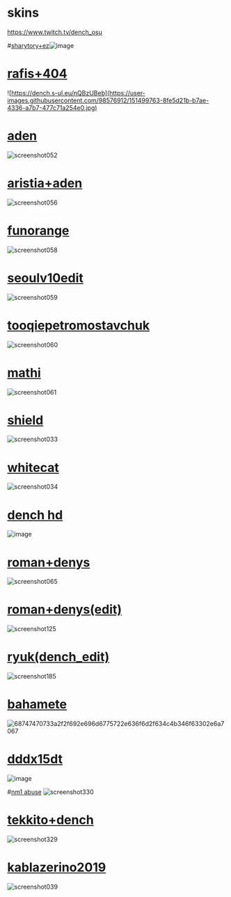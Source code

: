 # skins
https://www.twitch.tv/dench_osu

#[sharytory+ez](https://cdn.discordapp.com/attachments/754682746835697684/1184515539947749484/Azrulk_Mapping.osk?ex=658c410f&is=6579cc0f&hm=257e3202f158c1f4e468888746b0f8743f9fbd3ad2c6a169e31e655f8db4c871&)![image](https://github.com/denchosu/skins/assets/98576912/3db66fd3-3352-4351-81e0-a93852950e95)

# [rafis+404](https://dench.s-ul.eu/nQBzUBeb)
![https://dench.s-ul.eu/nQBzUBeb](https://user-images.githubusercontent.com/98576912/151499763-8fe5d21b-b7ae-4336-a7b7-477c71a254e0.jpg)

# [aden](https://dench.s-ul.eu/fn3dMYs0)
![screenshot052](https://user-images.githubusercontent.com/98576912/151501522-805efafd-b6b4-45bb-ad51-7042b0a794ee.jpg)

# [aristia+aden](https://dench.s-ul.eu/V4i6Xhp8)
![screenshot056](https://user-images.githubusercontent.com/98576912/151501658-eec43479-8f0c-45e9-8a78-d9995cd87ac3.jpg)

# [funorange](https://dench.s-ul.eu/nbwyUzWv)
![screenshot058](https://user-images.githubusercontent.com/98576912/151501761-aca5983a-aa7d-4171-ac65-75fa524d62ba.jpg)

# [seoulv10edit](https://dench.s-ul.eu/8SkDsA5J)
![screenshot059](https://user-images.githubusercontent.com/98576912/151674388-f5f779f4-6785-43cd-be38-d6ab803f8439.jpg)

# [tooqiepetromostavchuk](https://tqe.s-ul.eu/uF9OBHtT)
![screenshot060](https://cdn.discordapp.com/attachments/1053756488629370952/1076041947006894130/screenshot032.jpg)

# [mathi](https://skins.osuck.net/index.php?newsid=100)
![screenshot061](https://i.imgur.com/FoIXXPL.png)

# [shield](https://dench.s-ul.eu/s9DykmtX)
![screenshot033](https://user-images.githubusercontent.com/98576912/219578636-fac682bd-482a-4274-a937-f9cc8845561b.jpg)

# [whitecat](https://www.mediafire.com/file/yi882uubrssjf75/-_%25E3%2580%258ACK%25E3%2580%258B_WhiteCat_2.0_%257E_old-lite.osk/file)
![screenshot034](https://user-images.githubusercontent.com/98576912/219579956-95de79e9-8099-4ea9-a43d-c3e566b98d11.jpg)

# [dench hd](https://dench.s-ul.eu/deoKVHn1)
![image](https://user-images.githubusercontent.com/98576912/221373120-1639a4c6-8f09-4ba0-97d2-b3daaf7f94ce.png)

# [roman+denys](https://dench.s-ul.eu/SVUUAZqg)
![screenshot065](https://user-images.githubusercontent.com/98576912/226168868-6120497a-0dcd-4a21-9d1d-9a28c60430a9.jpg)

# [roman+denys(edit)](https://dench.s-ul.eu/OUx4phuW)
![screenshot125](https://user-images.githubusercontent.com/98576912/230353447-2975d0ad-4424-4ad0-8534-14d670e9c3c5.jpg)

# [ryuk(dench_edit)](https://dench.s-ul.eu/N6yFzklb)
![screenshot185](https://github.com/denchosu/skins/assets/98576912/10c90fd6-6742-4117-aa60-d1c708f34d30)

# [bahamete](https://github.com/AwesomeNinjaDude324/AimPixel-s-Skins-/blob/master/README.md#---bahamete)
![68747470733a2f2f692e696d6775722e636f6d2f634c4b346f63302e6a7067](https://github.com/denchosu/skins/assets/98576912/9f831165-d65b-429c-8ce8-191b92083511)

# [dddx15dt](https://drive.google.com/u/0/uc?id=1afI6hxFPREJouKARnBm2ZHpbIpWhJeQO&export=download)
![image](https://github.com/denchosu/skins/assets/98576912/b2f8b02f-4d8d-4ee0-87a8-b49b8d65bb72)

#[nm1 abuse](https://dench.s-ul.eu/iVSAdtE5)
![screenshot330](https://github.com/denchosu/skins/assets/98576912/f4f29f96-4c8e-4b56-97f7-63dde2d77b49)

# [tekkito+dench](https://dench.s-ul.eu/Z485ZhVN)
![screenshot329](https://github.com/denchosu/skins/assets/98576912/e726fa8c-c288-41a3-b172-d3314ec7c884)

# [kablazerino2019](https://dench.s-ul.eu/1Lo4xR7a)
![screenshot039](https://github.com/denchosu/skins/assets/98576912/b8d790a1-fe0b-4662-b05e-2c9492c1a407)



